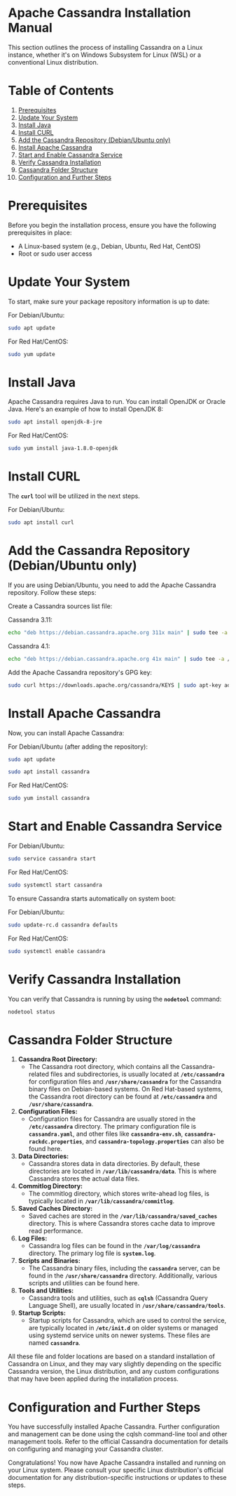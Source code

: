 # Apache Cassandra Installation Manual

This section outlines the process of installing Cassandra on a Linux instance, whether it's on Windows Subsystem for Linux (WSL) or a conventional Linux distribution.

# Table of Contents

1. [Prerequisites](#prerequisites)
2. [Update Your System](#update-your-system)
3. [Install Java](#install-java)
4. [Install CURL](#install-curl)
5. [Add the Cassandra Repository (Debian/Ubuntu only)](#add-the-cassandra-repository-debianubuntu-only)
6. [Install Apache Cassandra](#install-apache-cassandra)
7. [Start and Enable Cassandra Service](#start-and-enable-cassandra-service)
8. [Verify Cassandra Installation](#verify-cassandra-installation)
9. [Cassandra Folder Structure](#cassandra-folder-structure)
10. [Configuration and Further Steps](#configuration-and-further-steps)

# Prerequisites

Before you begin the installation process, ensure you have the following prerequisites in place:

* A Linux-based system (e.g., Debian, Ubuntu, Red Hat, CentOS)
* Root or sudo user access

# Update Your System

To start, make sure your package repository information is up to date:

For Debian/Ubuntu:

```bash
sudo apt update
```

For Red Hat/CentOS:

```bash
sudo yum update
```

# Install Java

Apache Cassandra requires Java to run. You can install OpenJDK or Oracle Java. Here's an example of how to install OpenJDK 8:

```bash
sudo apt install openjdk-8-jre
```

For Red Hat/CentOS:

```bash
sudo yum install java-1.8.0-openjdk
```

# Install CURL

The **`curl`** tool will be utilized in the next steps.

For Debian/Ubuntu:

```bash
sudo apt install curl
```

# Add the Cassandra Repository (Debian/Ubuntu only)

If you are using Debian/Ubuntu, you need to add the Apache Cassandra repository. Follow these steps:

Create a Cassandra sources list file:

Cassandra 3.11:

```bash
echo "deb https://debian.cassandra.apache.org 311x main" | sudo tee -a /etc/apt/sources.list.d/cassandra.sources.list
```

Cassandra 4.1:

```bash
echo "deb https://debian.cassandra.apache.org 41x main" | sudo tee -a /etc/apt/sources.list.d/cassandra.sources.list
```

Add the Apache Cassandra repository's GPG key:

```bash
sudo curl https://downloads.apache.org/cassandra/KEYS | sudo apt-key add -
```

# Install Apache Cassandra

Now, you can install Apache Cassandra:

For Debian/Ubuntu (after adding the repository):

```bash
sudo apt update
```
```bash
sudo apt install cassandra
```

For Red Hat/CentOS:

```bash
sudo yum install cassandra
```

# Start and Enable Cassandra Service

For Debian/Ubuntu:

```bash
sudo service cassandra start
```

For Red Hat/CentOS:

```bash
sudo systemctl start cassandra
```

To ensure Cassandra starts automatically on system boot:

For Debian/Ubuntu:

```bash
sudo update-rc.d cassandra defaults
```

For Red Hat/CentOS:

```bash
sudo systemctl enable cassandra
```

# Verify Cassandra Installation

You can verify that Cassandra is running by using the **`nodetool`** command:

```bash
nodetool status
```

# Cassandra Folder Structure

1. **Cassandra Root Directory:**
    - The Cassandra root directory, which contains all the Cassandra-related files and subdirectories, is usually located at **`/etc/cassandra`** for configuration files and **`/usr/share/cassandra`** for the Cassandra binary files on Debian-based systems. On Red Hat-based systems, the Cassandra root directory can be found at **`/etc/cassandra`** and **`/usr/share/cassandra`**.
2. **Configuration Files:**
    - Configuration files for Cassandra are usually stored in the **`/etc/cassandra`** directory. The primary configuration file is **`cassandra.yaml`**, and other files like **`cassandra-env.sh`**, **`cassandra-rackdc.properties`**, and **`cassandra-topology.properties`** can also be found here.
3. **Data Directories:**
    - Cassandra stores data in data directories. By default, these directories are located in **`/var/lib/cassandra/data`**. This is where Cassandra stores the actual data files.
4. **Commitlog Directory:**
    - The commitlog directory, which stores write-ahead log files, is typically located in **`/var/lib/cassandra/commitlog`**.
5. **Saved Caches Directory:**
    - Saved caches are stored in the **`/var/lib/cassandra/saved_caches`** directory. This is where Cassandra stores cache data to improve read performance.
6. **Log Files:**
    - Cassandra log files can be found in the **`/var/log/cassandra`** directory. The primary log file is **`system.log`**.
7. **Scripts and Binaries:**
    - The Cassandra binary files, including the **`cassandra`** server, can be found in the **`/usr/share/cassandra`** directory. Additionally, various scripts and utilities can be found here.
8. **Tools and Utilities:**
    - Cassandra tools and utilities, such as **`cqlsh`** (Cassandra Query Language Shell), are usually located in **`/usr/share/cassandra/tools`**.
9. **Startup Scripts:**
    - Startup scripts for Cassandra, which are used to control the service, are typically located in **`/etc/init.d`** on older systems or managed using systemd service units on newer systems. These files are named **`cassandra`**.

All these file and folder locations are based on a standard installation of Cassandra on Linux, and they may vary slightly depending on the specific Cassandra version, the Linux distribution, and any custom configurations that may have been applied during the installation process.

# Configuration and Further Steps

You have successfully installed Apache Cassandra. Further configuration and management can be done using the cqlsh command-line tool and other management tools. Refer to the official Cassandra documentation for details on configuring and managing your Cassandra cluster.

Congratulations! You now have Apache Cassandra installed and running on your Linux system. Please consult your specific Linux distribution's official documentation for any distribution-specific instructions or updates to these steps.